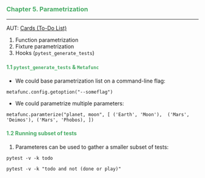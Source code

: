 ### <span style="color: #46ab64;"> Chapter 5. Parametrization
___
AUT: [Cards (To-Do List)](https://pypi.org/project/cards/)

1. Function parametrization
2. Fixture parametrization
3. Hooks (`pytest_generate_tests`)

#### <span style="color: #46ab64;"> 1.1 `pytest_generate_tests` & `Metafunc`

* We could base parametrization list on a command-line flag:

`metafunc.config.getoption("--someflag")`

* We could parametrize multiple parameters:

`metafunc.paramterize("planet, moon", [
    ('Earth', 'Moon'), 
    ('Mars', 'Deimos'),
    ('Mars', 'Phobos),
])`


#### <span style="color: #46ab64;"> 1.2 Running subset of tests

1. Parameteres can be used to gather a smaller subset of tests:

`pytest -v -k todo` 

`pytest -v -k "todo and not (done or play)"`